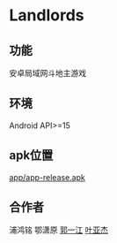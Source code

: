 # Landlords
## 功能
安卓局域网斗地主游戏  
## 环境
Android API>=15  
## apk位置
[app/app-release.apk](https://github.com/eagleoflqj/Landlords/blob/master/app/app-release.apk)
## 合作者
浦鸿铭
鄂潇原
[郭一江](https://github.com/g478227411)
[叶亚杰](https://github.com/yyjjl)